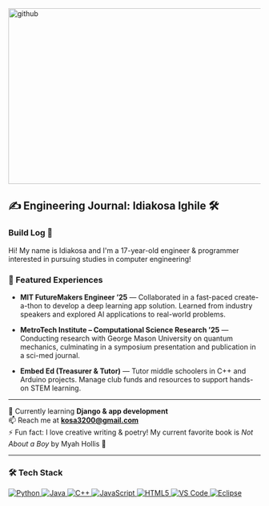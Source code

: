<img width="1200" height="350" alt="github" src="https://github.com/user-attachments/assets/7a0781e7-0d26-4b70-ad79-560382331792" />

## ✍️ Engineering Journal: Idiakosa Ighile 🛠️

### Build Log 📓
Hi! My name is Idiakosa and I'm a 17-year-old engineer & programmer interested in pursuing studies in computer engineering!

### 🚀 Featured Experiences
- **MIT FutureMakers Engineer ’25** — Collaborated in a fast-paced create-a-thon to develop a deep learning app solution. Learned from industry speakers and explored AI applications to real-world problems.

- **MetroTech Institute – Computational Science Research ’25** — Conducting research with George Mason University on quantum mechanics, culminating in a symposium presentation and publication in a sci-med journal.

- **Embed Ed (Treasurer & Tutor)** — Tutor middle schoolers in C++ and Arduino projects. Manage club funds and resources to support hands-on STEM learning.

---

🌱 Currently learning **Django & app development**  
📫 Reach me at **kosa3200@gmail.com**  
⚡ Fun fact: I love creative writing & poetry! My current favorite book is *Not About a Boy* by Myah Hollis 📖

---

### 🛠️ Tech Stack
<p>
  <a href="https://www.python.org/" target="_blank" rel="noopener noreferrer">
    <img src="https://img.shields.io/badge/Python-3776AB?style=for-the-badge&logo=python&logoColor=white" alt="Python" />
  </a>
  <a href="https://www.oracle.com/java/" target="_blank" rel="noopener noreferrer">
    <img src="https://img.shields.io/badge/Java-007396?style=for-the-badge&logo=java&logoColor=white" alt="Java" />
  </a>
  <a href="https://isocpp.org/" target="_blank" rel="noopener noreferrer">
    <img src="https://img.shields.io/badge/C++-00599C?style=for-the-badge&logo=cplusplus&logoColor=white" alt="C++" />
  </a>
  <a href="https://developer.mozilla.org/en-US/docs/Web/JavaScript" target="_blank" rel="noopener noreferrer">
    <img src="https://img.shields.io/badge/JavaScript-F7DF1E?style=for-the-badge&logo=javascript&logoColor=black" alt="JavaScript" />
  </a>
  <a href="https://developer.mozilla.org/en-US/docs/Web/HTML" target="_blank" rel="noopener noreferrer">
    <img src="https://img.shields.io/badge/HTML5-E34F26?style=for-the-badge&logo=html5&logoColor=white" alt="HTML5" />
  </a>
  <a href="https://code.visualstudio.com/" target="_blank" rel="noopener noreferrer">
    <img src="https://img.shields.io/badge/VS%20Code-007ACC?style=for-the-badge&logo=visual-studio-code&logoColor=white" alt="VS Code" />
  </a>
  <a href="https://www.eclipse.org/" target="_blank" rel="noopener noreferrer">
    <img src="https://img.shields.io/badge/Eclipse-2C2255?style=for-the-badge&logo=eclipse&logoColor=white" alt="Eclipse" />
  </a>
</p>

